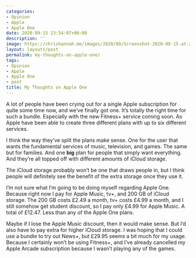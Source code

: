 ```yaml
---
categories:
- Opinion
- Apple
- Apple One
date: 2020-09-15 23:54:07+00:00
description: ''
image: https://chrishannah.me/images/2020/09/Screenshot-2020-09-15-at-23.31.49.png
layout: layouts/post
permalink: my-thoughts-on-apple-one/
tags:
- Opinion
- Apple
- Apple One
- post
title: My Thoughts on Apple One
---
```


<p>A lot of people have been crying out for a single Apple subscription for quite some time now, and we&#8217;ve finally got one. It&#8217;s totally the right time for such a bundle. Especially with the new Fitness+ service coming soon. As Apple have been able to create three different plans with up to six different services.</p>
<p>I think the way they&#8217;ve split the plans make sense. One for the user that wants the fundamental services of music, television, and games. The same but for families. And one <strong>big</strong> plan for people that simply want everything. And they&#8217;re all topped off with different amounts of iCloud storage.</p>
<p>The iCloud storage probably won&#8217;t be one that draws people in, but I think people will definitely see the benefit of the extra storage once they use it.</p>
<p>I&#8217;m not sure what I&#8217;m going to be doing myself regarding Apple One. Because right now I pay for Apple Music, tv+, and 200 GB of iCloud storage. The 200 GB costs £2.49 a month, tv+ costs £4.99 a month, and I still somehow get student discount, so I pay only £4.99 for Apple Music. A total of £12.47. Less than any of the Apple One plans.</p>
<p>Maybe if I lose the Apple Music discount, then it would make sense. But I&#8217;d also have to pay extra for higher iCloud storage. I was hoping that I could use a bundle to try out News+, but £29.95 seems a bit much for my usage. Because I certainly won&#8217;t be using Fitness+, and I&#8217;ve already cancelled my Apple Arcade subscription because I wasn&#8217;t playing any of the games.</p>
